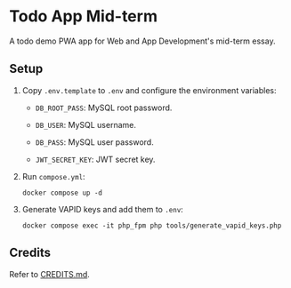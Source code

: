 # Todo App Mid-term

A todo demo PWA app for Web and App Development's mid-term essay.

## Setup

1. Copy `.env.template` to `.env` and configure the environment variables:

    - `DB_ROOT_PASS`: MySQL root password.
    
    - `DB_USER`: MySQL username.

    - `DB_PASS`: MySQL user password.

    - `JWT_SECRET_KEY`: JWT secret key.

2. Run `compose.yml`:

    ```
    docker compose up -d
    ```

3. Generate VAPID keys and add them to `.env`:

    ```
    docker compose exec -it php_fpm php tools/generate_vapid_keys.php
    ```

## Credits

Refer to [CREDITS.md](CREDITS.md).